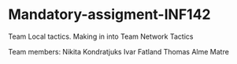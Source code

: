 # Mandatory-assigment-INF142
Team Local tactics. Making in into Team Network Tactics

Team members:
Nikita Kondratjuks
Ivar Fatland
Thomas Alme Matre

